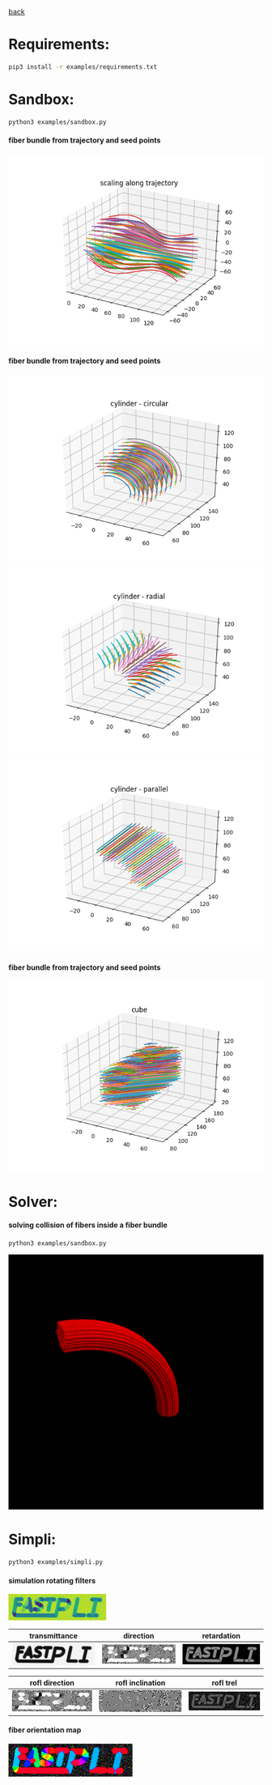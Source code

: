 [back](../README.md)

# Requirements:
```sh
pip3 install -r examples/requirements.txt
```

# Sandbox:
```sh
python3 examples/sandbox.py
```

#### fiber bundle from trajectory and seed points
![](sandbox_1.png)
<!-- ![](sandbox_1.png = 250x250)
<img src="sandbox_1.png" width="500" /> -->

#### fiber bundle from trajectory and seed points
![](sandbox_2_1.png) ![](sandbox_2_2.png) ![](sandbox_2_3.png)

#### fiber bundle from trajectory and seed points
![](sandbox_3.png)

# Solver:
#### solving collision of fibers inside a fiber bundle
```sh
python3 examples/sandbox.py
```
![](solver.gif)


# Simpli:
#### 
```sh
python3 examples/simpli.py
```

#### simulation rotating filters
![](simpli.gif)

| transmittance                 | direction                 | retardation                 |
| ----------------------------- | ------------------------- | --------------------------- |
| ![](simpli_transmittance.png) | ![](simpli_direction.png) | ![](simpli_retardation.png) |

| rofl direction                 | rofl inclination                 | rofl trel                 |
| ------------------------------ | -------------------------------- | ------------------------- |
| ![](simpli_rofl_direction.png) | ![](simpli_rofl_inclination.png) | ![](simpli_rofl_trel.png) |

#### fiber orientation map
![](simpli_fom.png)
